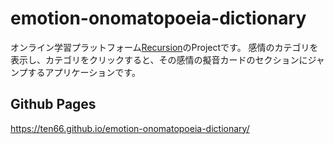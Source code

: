 # emotion-onomatopoeia-dictionary
オンライン学習プラットフォーム[Recursion](https://recursionist.io)のProjectです。
感情のカテゴリを表示し、カテゴリをクリックすると、その感情の擬音カードのセクションにジャンプするアプリケーションです。

## Github Pages
https://ten66.github.io/emotion-onomatopoeia-dictionary/